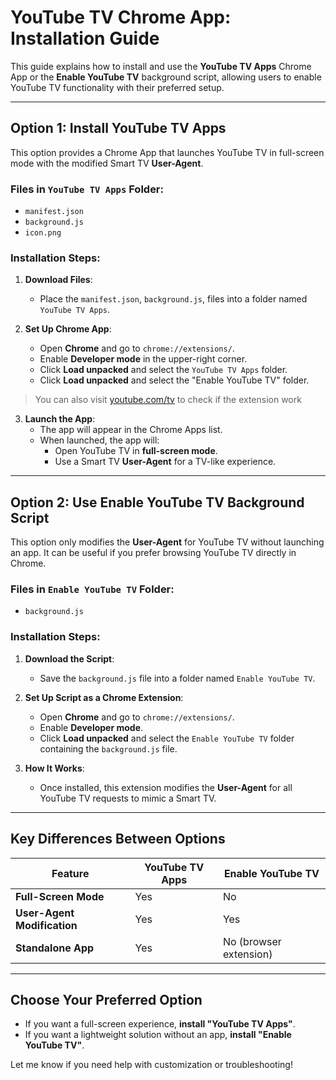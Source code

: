 
# YouTube TV Chrome App: Installation Guide

This guide explains how to install and use the **YouTube TV Apps** Chrome App or the **Enable YouTube TV** background script, allowing users to enable YouTube TV functionality with their preferred setup.

---

## Option 1: Install **YouTube TV Apps**

This option provides a Chrome App that launches YouTube TV in full-screen mode with the modified Smart TV **User-Agent**.

### Files in `YouTube TV Apps` Folder:
- `manifest.json`
- `background.js`
- `icon.png`

### Installation Steps:

1. **Download Files**: 
   - Place the `manifest.json`, `background.js`,  files into a folder named `YouTube TV Apps`.

2. **Set Up Chrome App**:
   - Open **Chrome** and go to `chrome://extensions/`.
   - Enable **Developer mode** in the upper-right corner.
   - Click **Load unpacked** and select the `YouTube TV Apps` folder.
   - Click **Load unpacked** and select the "Enable YouTube TV" folder.

> You can also visit [youtube.com/tv](https://youtube.com/tv) to check if the extension work

3. **Launch the App**:
   - The app will appear in the Chrome Apps list.
   - When launched, the app will:
     - Open YouTube TV in **full-screen mode**.
     - Use a Smart TV **User-Agent** for a TV-like experience.

---

## Option 2: Use **Enable YouTube TV** Background Script

This option only modifies the **User-Agent** for YouTube TV without launching an app. It can be useful if you prefer browsing YouTube TV directly in Chrome.

### Files in `Enable YouTube TV` Folder:
- `background.js`

### Installation Steps:

1. **Download the Script**:
   - Save the `background.js` file into a folder named `Enable YouTube TV`.

2. **Set Up Script as a Chrome Extension**:
   - Open **Chrome** and go to `chrome://extensions/`.
   - Enable **Developer mode**.
   - Click **Load unpacked** and select the `Enable YouTube TV` folder containing the `background.js` file.

3. **How It Works**:
   - Once installed, this extension modifies the **User-Agent** for all YouTube TV requests to mimic a Smart TV.

---

## Key Differences Between Options

| Feature                    | YouTube TV Apps         | Enable YouTube TV       |
|----------------------------|-------------------------|-------------------------|
| **Full-Screen Mode**       | Yes                    | No                      |
| **User-Agent Modification**| Yes                    | Yes                     |
| **Standalone App**         | Yes                    | No (browser extension)  |

---

## Choose Your Preferred Option

- If you want a full-screen experience, **install "YouTube TV Apps"**.
- If you want a lightweight solution without an app, **install "Enable YouTube TV"**.

Let me know if you need help with customization or troubleshooting!

